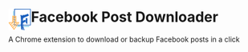 # <img src="public/icons/icon.png" width="45" align="left"> Facebook Post Downloader

A Chrome extension to download or backup Facebook posts in a click
